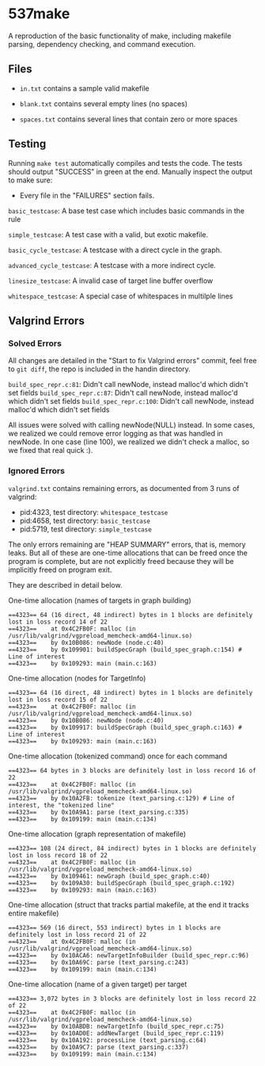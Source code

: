# 537make

A reproduction of the basic functionality of make, including makefile parsing, dependency checking, and command execution.

## Files

* `in.txt` contains a sample valid makefile

* `blank.txt` contains several empty lines (no spaces)
* `spaces.txt` contains several lines that contain zero or more spaces

## Testing

Running `make test` automatically compiles and tests the code. The tests should output "SUCCESS" in green at the end. Manually inspect the output to make sure:
* Every file in the "FAILURES" section fails.


`basic_testcase`: A base test case which includes basic commands in the rule

`simple_testcase`: A test case with a valid, but exotic makefile.

`basic_cycle_testcase`: A testcase with a direct cycle in the graph.

`advanced_cycle_testcase`: A testcase with a more indirect cycle.

`linesize_testcase`: A invalid case of target line buffer overflow

`whitespace_testcase`: A special case of whitespaces in multilple lines

## Valgrind Errors

### Solved Errors

All changes are detailed in the "Start to fix Valgrind errors" commit, feel free to `git diff`, the repo is included in the handin directory.

`build_spec_repr.c:81`: Didn't call newNode, instead malloc'd which didn't set fields
`build_spec_repr.c:87`: Didn't call newNode, instead malloc'd which didn't set fields
`build_spec_repr.c:100`: Didn't call newNode, instead malloc'd which didn't set fields

All issues were solved with calling newNode(NULL) instead. In some cases, we realized we could remove error logging as that was handled in newNode. In one case (line 100), we realized we didn't check a malloc, so we fixed that real quick :).

### Ignored Errors

`valgrind.txt` contains remaining errors, as documented from 3 runs of valgrind:
* pid:4323, test directory: `whitespace_testcase`
* pid:4658, test directory: `basic_testcase`
* pid:5719, test directory: `simple_testcase`

The only errors remaining are "HEAP SUMMARY" errors, that is, memory leaks. But all of these are one-time allocations that can be freed once the program is complete, but are not explicitly freed because they will be implicitly freed on program exit.

They are described in detail below.

One-time allocation (names of targets in graph building)
```
==4323== 64 (16 direct, 48 indirect) bytes in 1 blocks are definitely lost in loss record 14 of 22
==4323==    at 0x4C2FB0F: malloc (in /usr/lib/valgrind/vgpreload_memcheck-amd64-linux.so)
==4323==    by 0x10B086: newNode (node.c:40)
==4323==    by 0x109901: buildSpecGraph (build_spec_graph.c:154) # Line of interest
==4323==    by 0x109293: main (main.c:163)
```

One-time allocation (nodes for TargetInfo)
```
==4323== 64 (16 direct, 48 indirect) bytes in 1 blocks are definitely lost in loss record 15 of 22
==4323==    at 0x4C2FB0F: malloc (in /usr/lib/valgrind/vgpreload_memcheck-amd64-linux.so)
==4323==    by 0x10B086: newNode (node.c:40)
==4323==    by 0x109917: buildSpecGraph (build_spec_graph.c:163) # Line of interest
==4323==    by 0x109293: main (main.c:163)
```

One-time allocation (tokenized command) once for each command
```
==4323== 64 bytes in 3 blocks are definitely lost in loss record 16 of 22
==4323==    at 0x4C2FB0F: malloc (in /usr/lib/valgrind/vgpreload_memcheck-amd64-linux.so)
==4323==    by 0x10A2FB: tokenize (text_parsing.c:129) # Line of interest, the "tokenized line"
==4323==    by 0x10A9A1: parse (text_parsing.c:335)
==4323==    by 0x109199: main (main.c:134)
```

One-time allocation (graph representation of makefile)
```
==4323== 108 (24 direct, 84 indirect) bytes in 1 blocks are definitely lost in loss record 18 of 22
==4323==    at 0x4C2FB0F: malloc (in /usr/lib/valgrind/vgpreload_memcheck-amd64-linux.so)
==4323==    by 0x109461: newGraph (build_spec_graph.c:40)
==4323==    by 0x109A30: buildSpecGraph (build_spec_graph.c:192)
==4323==    by 0x109293: main (main.c:163)
```

One-time allocation (struct that tracks partial makefile, at the end it tracks entire makefile)
```
==4323== 569 (16 direct, 553 indirect) bytes in 1 blocks are definitely lost in loss record 21 of 22
==4323==    at 0x4C2FB0F: malloc (in /usr/lib/valgrind/vgpreload_memcheck-amd64-linux.so)
==4323==    by 0x10ACA6: newTargetInfoBuilder (build_spec_repr.c:96)
==4323==    by 0x10A69C: parse (text_parsing.c:243)
==4323==    by 0x109199: main (main.c:134)
```

One-time allocation (name of a given target) per target
```
==4323== 3,072 bytes in 3 blocks are definitely lost in loss record 22 of 22
==4323==    at 0x4C2FB0F: malloc (in /usr/lib/valgrind/vgpreload_memcheck-amd64-linux.so)
==4323==    by 0x10ABDB: newTargetInfo (build_spec_repr.c:75)
==4323==    by 0x10AD0E: addNewTarget (build_spec_repr.c:119)
==4323==    by 0x10A192: processLine (text_parsing.c:64)
==4323==    by 0x10A9C7: parse (text_parsing.c:337)
==4323==    by 0x109199: main (main.c:134)
```

